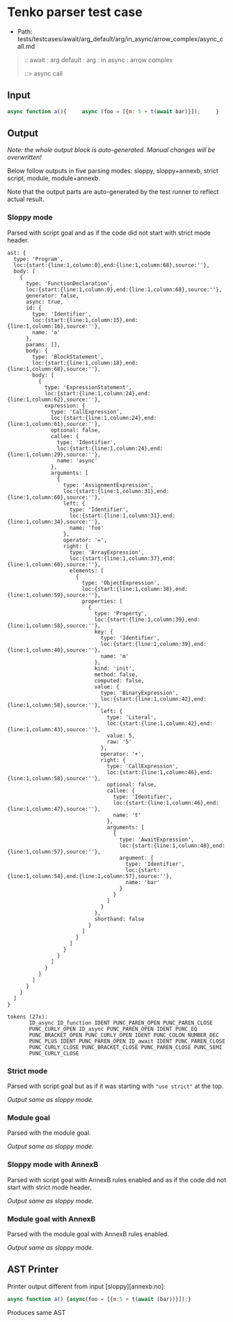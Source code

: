# Tenko parser test case

- Path: tests/testcases/await/arg_default/arg/in_async/arrow_complex/async_call.md

> :: await : arg default : arg : in async : arrow complex
>
> ::> async call

## Input

`````js
async function a(){     async (foo = [{m: 5 + t(await bar)}]);     }
`````

## Output

_Note: the whole output block is auto-generated. Manual changes will be overwritten!_

Below follow outputs in five parsing modes: sloppy, sloppy+annexb, strict script, module, module+annexb.

Note that the output parts are auto-generated by the test runner to reflect actual result.

### Sloppy mode

Parsed with script goal and as if the code did not start with strict mode header.

`````
ast: {
  type: 'Program',
  loc:{start:{line:1,column:0},end:{line:1,column:68},source:''},
  body: [
    {
      type: 'FunctionDeclaration',
      loc:{start:{line:1,column:0},end:{line:1,column:68},source:''},
      generator: false,
      async: true,
      id: {
        type: 'Identifier',
        loc:{start:{line:1,column:15},end:{line:1,column:16},source:''},
        name: 'a'
      },
      params: [],
      body: {
        type: 'BlockStatement',
        loc:{start:{line:1,column:18},end:{line:1,column:68},source:''},
        body: [
          {
            type: 'ExpressionStatement',
            loc:{start:{line:1,column:24},end:{line:1,column:62},source:''},
            expression: {
              type: 'CallExpression',
              loc:{start:{line:1,column:24},end:{line:1,column:61},source:''},
              optional: false,
              callee: {
                type: 'Identifier',
                loc:{start:{line:1,column:24},end:{line:1,column:29},source:''},
                name: 'async'
              },
              arguments: [
                {
                  type: 'AssignmentExpression',
                  loc:{start:{line:1,column:31},end:{line:1,column:60},source:''},
                  left: {
                    type: 'Identifier',
                    loc:{start:{line:1,column:31},end:{line:1,column:34},source:''},
                    name: 'foo'
                  },
                  operator: '=',
                  right: {
                    type: 'ArrayExpression',
                    loc:{start:{line:1,column:37},end:{line:1,column:60},source:''},
                    elements: [
                      {
                        type: 'ObjectExpression',
                        loc:{start:{line:1,column:38},end:{line:1,column:59},source:''},
                        properties: [
                          {
                            type: 'Property',
                            loc:{start:{line:1,column:39},end:{line:1,column:58},source:''},
                            key: {
                              type: 'Identifier',
                              loc:{start:{line:1,column:39},end:{line:1,column:40},source:''},
                              name: 'm'
                            },
                            kind: 'init',
                            method: false,
                            computed: false,
                            value: {
                              type: 'BinaryExpression',
                              loc:{start:{line:1,column:42},end:{line:1,column:58},source:''},
                              left: {
                                type: 'Literal',
                                loc:{start:{line:1,column:42},end:{line:1,column:43},source:''},
                                value: 5,
                                raw: '5'
                              },
                              operator: '+',
                              right: {
                                type: 'CallExpression',
                                loc:{start:{line:1,column:46},end:{line:1,column:58},source:''},
                                optional: false,
                                callee: {
                                  type: 'Identifier',
                                  loc:{start:{line:1,column:46},end:{line:1,column:47},source:''},
                                  name: 't'
                                },
                                arguments: [
                                  {
                                    type: 'AwaitExpression',
                                    loc:{start:{line:1,column:48},end:{line:1,column:57},source:''},
                                    argument: {
                                      type: 'Identifier',
                                      loc:{start:{line:1,column:54},end:{line:1,column:57},source:''},
                                      name: 'bar'
                                    }
                                  }
                                ]
                              }
                            },
                            shorthand: false
                          }
                        ]
                      }
                    ]
                  }
                }
              ]
            }
          }
        ]
      }
    }
  ]
}

tokens (27x):
       ID_async ID_function IDENT PUNC_PAREN_OPEN PUNC_PAREN_CLOSE
       PUNC_CURLY_OPEN ID_async PUNC_PAREN_OPEN IDENT PUNC_EQ
       PUNC_BRACKET_OPEN PUNC_CURLY_OPEN IDENT PUNC_COLON NUMBER_DEC
       PUNC_PLUS IDENT PUNC_PAREN_OPEN ID_await IDENT PUNC_PAREN_CLOSE
       PUNC_CURLY_CLOSE PUNC_BRACKET_CLOSE PUNC_PAREN_CLOSE PUNC_SEMI
       PUNC_CURLY_CLOSE
`````

### Strict mode

Parsed with script goal but as if it was starting with `"use strict"` at the top.

_Output same as sloppy mode._

### Module goal

Parsed with the module goal.

_Output same as sloppy mode._

### Sloppy mode with AnnexB

Parsed with script goal with AnnexB rules enabled and as if the code did not start with strict mode header.

_Output same as sloppy mode._

### Module goal with AnnexB

Parsed with the module goal with AnnexB rules enabled.

_Output same as sloppy mode._

## AST Printer

Printer output different from input [sloppy][annexb:no]:

````js
async function a() {async(foo = [{m:5 + t(await (bar))}]);}
````

Produces same AST
